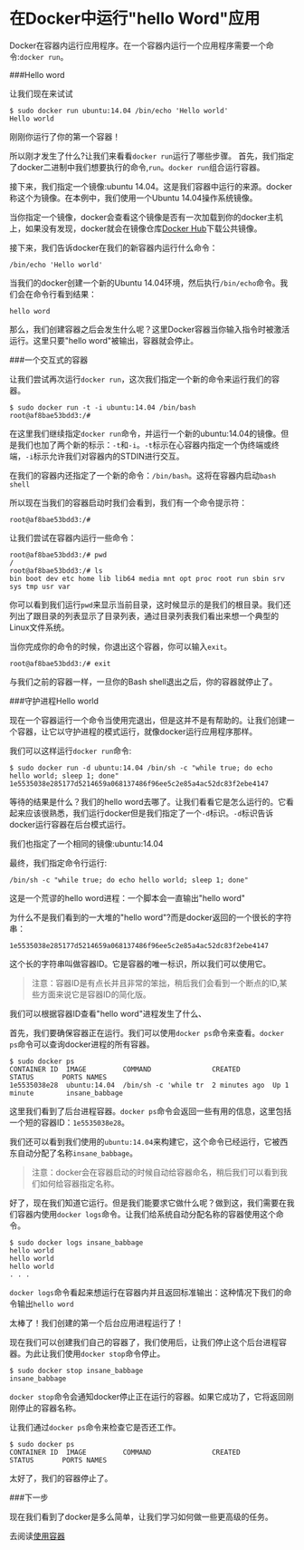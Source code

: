 在Docker中运行"hello Word"应用
===

Docker在容器内运行应用程序。在一个容器内运行一个应用程序需要一个命令:`docker run`。

###Hello word

让我们现在来试试

	$ sudo docker run ubuntu:14.04 /bin/echo 'Hello world'
	Hello world

刚刚你运行了你的第一个容器！

所以刚才发生了什么?让我们来看看`docker run`运行了哪些步骤。
首先，我们指定了docker二进制中我们想要执行的命令,`run`。`docker run`组合运行容器。

接下来，我们指定一个镜像:ubuntu 14.04。这是我们容器中运行的来源。docker称这个为镜像。在本例中，我们使用一个Ubuntu 14.04操作系统镜像。

当你指定一个镜像，docker会查看这个镜像是否有一次加载到你的docker主机上，如果没有发现，docker就会在镜像仓库[Docker Hub](https://hub.docker.com/)下载公共镜像。

接下来，我们告诉docker在我们的新容器内运行什么命令：

	/bin/echo 'Hello world'

当我们的docker创建一个新的Ubuntu 14.04环境，然后执行`/bin/echo`命令。我们会在命令行看到结果：

	hello word

那么，我们创建容器之后会发生什么呢？这里Docker容器当你输入指令时被激活运行。这里只要"hello word"被输出，容器就会停止。

###一个交互式的容器

让我们尝试再次运行`docker run`，这次我们指定一个新的命令来运行我们的容器。

	$ sudo docker run -t -i ubuntu:14.04 /bin/bash
	root@af8bae53bdd3:/#

在这里我们继续指定`docker run`命令，并运行一个新的ubuntu:14.04的镜像。但是我们也加了两个新的标示：`-t`和`-i`。`-t`标示在心容器内指定一个伪终端或终端，`-i`标示允许我们对容器内的STDIN进行交互。

在我们的容器内还指定了一个新的命令：`/bin/bash`。这将在容器内启动`bash shell`

所以现在当我们的容器启动时我们会看到，我们有一个命令提示符：

	root@af8bae53bdd3:/#

让我们尝试在容器内运行一些命令：

	root@af8bae53bdd3:/# pwd
	/
	root@af8bae53bdd3:/# ls
	bin boot dev etc home lib lib64 media mnt opt proc root run sbin srv sys tmp usr var

你可以看到我们运行`pwd`来显示当前目录，这时候显示的是我们的根目录。我们还列出了跟目录的列表显示了目录列表，通过目录列表我们看出来想一个典型的Linux文件系统。

当你完成你的命令的时候，你退出这个容器，你可以输入`exit`。

	root@af8bae53bdd3:/# exit

与我们之前的容器一样，一旦你的Bash shell退出之后，你的容器就停止了。


###守护进程Hello world

现在一个容器运行一个命令当使用完退出，但是这并不是有帮助的。让我们创建一个容器，让它以守护进程的模式运行，就像docker运行应用程序那样。

我们可以这样运行`docker run`命令:

	$ sudo docker run -d ubuntu:14.04 /bin/sh -c "while true; do echo hello world; sleep 1; done"
	1e5535038e285177d5214659a068137486f96ee5c2e85a4ac52dc83f2ebe4147

等待的结果是什么？我们的hello word去哪了。让我们看看它是怎么运行的。它看起来应该很熟悉，我们运行docker但是我们指定了一个`-d`标识。`-d`标识告诉docker运行容器在后台模式运行。

我们也指定了一个相同的镜像:ubuntu:14.04

最终，我们指定命令行运行:

	/bin/sh -c "while true; do echo hello world; sleep 1; done"

这是一个荒谬的hello word进程：一个脚本会一直输出"hello word"

为什么不是我们看到的一大堆的"hello word"?而是docker返回的一个很长的字符串：

	1e5535038e285177d5214659a068137486f96ee5c2e85a4ac52dc83f2ebe4147

这个长的字符串叫做容器ID。它是容器的唯一标识，所以我们可以使用它。

>注意：容器ID是有点长并且非常的笨拙，稍后我们会看到一个断点的ID,某些方面来说它是容器ID的简化版。

我们可以根据容器ID查看"hello word"进程发生了什么、

首先，我们要确保容器正在运行。我们可以使用`docker ps`命令来查看。`docker ps`命令可以查询docker进程的所有容器。

	$ sudo docker ps
	CONTAINER ID  IMAGE         COMMAND               CREATED        STATUS       PORTS NAMES
	1e5535038e28  ubuntu:14.04  /bin/sh -c 'while tr  2 minutes ago  Up 1 minute        insane_babbage

这里我们看到了后台进程容器。`docker ps`命令会返回一些有用的信息，这里包括一个短的容器ID：`1e5535038e28`。

我们还可以看到我们使用的`ubuntu:14.04`来构建它，这个命令已经运行，它被西东自动分配了名称`insane_babbage`。

>注意：docker会在容器启动的时候自动给容器命名，稍后我们可以看到我们如何给容器指定名称。

好了，现在我们知道它运行。但是我们能要求它做什么呢？做到这，我们需要在我们容器内使用`docker logs`命令。让我们给系统自动分配名称的容器使用这个命令。

	$ sudo docker logs insane_babbage
	hello world
	hello world
	hello world
	. . .

`docker logs`命令看起来想运行在容器内并且返回标准输出：这种情况下我们的命令输出`hello word`

太棒了！我们创建的第一个后台应用进程运行了！

现在我们可以创建我们自己的容器了，我们使用后，让我们停止这个后台进程容器。为此让我们使用`docker stop`命令停止。

	$ sudo docker stop insane_babbage
	insane_babbage

`docker stop`命令会通知docker停止正在运行的容器。如果它成功了，它将返回刚刚停止的容器名称。

让我们通过`docker ps`命令来检查它是否还工作。

	$ sudo docker ps
	CONTAINER ID  IMAGE         COMMAND               CREATED        STATUS       PORTS NAMES

太好了，我们的容器停止了。

###下一步

现在我们看到了docker是多么简单，让我们学习如何做一些更高级的任务。

去阅读[使用容器](usingdocker.md)



